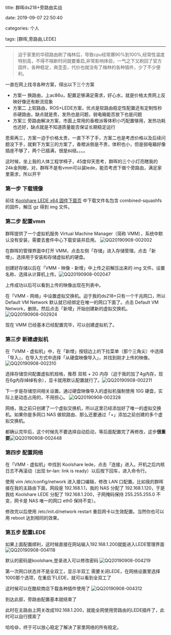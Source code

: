 title: 群晖ds218+旁路由实战

date: 2019-09-07 22:50:40

categories: 个人

tags: [群晖,旁路由,LEDE]

------

>迫于家里的华硕路由刷了梅林后，导致cpu经常爆90%到100%,经常性温度特别高，不得不隔断时间就要重启,非常影响体验，一气之下又刷回了官方固件，各种稳定，爽歪歪，代价也就没有了梅林的各种插件，少了不少便利。

一直在网上找寻各种方案，得出以下三个方案
- 方案一 换路由，上ac86u，配置足够满足需求，好心水，就是价格太贵网上反映好像还有断流现象
- 方案二 上软路由，ROS+LEDE方案，优点是软路由稳定性配置还有定制性秒杀硬路由，缺点就是贵，发热也是问题，弱电箱能否放下也是问题
- 方案三 旁路由解决方案，市面上常用的香橙派等体积小巧配置够用，发热功耗也还好，缺点就是不知道质量能否保证长期稳定运行

思索再三，方案一迫于价格太贵，一直下不了手，方案二也是考虑价格以及后续问题没下手，就剩下方案三的方案了，香橙派倒是不贵，体积也小，但是弱电箱好像插座不够了，两个已插满，很是纠结。。。。

这时候，坐上我的人体工程学椅子，45度仰天思考，群晖的三个小灯亮瞎我的24k金狗眼，对，群晖不是有vmm可以装lede，能否考虑下做个旁路由，满足家里需求，所以开干



### 第一步 下载镜像

前往 [Koolshare LEDE x64 固件下载页](https://firmware.koolshare.cn/LEDE_X64_fw867/%E8%99%9A%E6%8B%9F%E6%9C%BA%E8%BD%AC%E7%9B%98%E6%88%96PE%E4%B8%8B%E5%86%99%E7%9B%98%E4%B8%93%E7%94%A8/) 中下载文件名包含 combined-squashfs 的固件，解压 gz 得到 img 文件。



### 第二步 配置vmm

群晖提供了一个虚拟机服务 Virtual Machine Manager（简称 VMM），系统中默认没有安装，需要去套件中心下载安装并启用。
![QQ20190908-002002](https://www.flyada.com/images/QQ20190908-002002.png)

在群晖的管理界面中打开 VMM，点击左侧「存储」进入存储管理。点击「新增」，选择用于安装和存储虚拟机的硬盘。


创建好存储以后在「VMM - 映像 - 新增」中上传之前解压出来的 img 文件。设置名称、选择从计算机上传。![QQ20190908-002047](https://www.flyada.com/images/QQ20190908-002047.png)

 上传成功以后可以看到上传的映像出现在列表中。

在「VMM - 网络」中设置虚拟交换机。迫于我的ds218+只有一个千兆网口，所以 Default VM Network 默认就已经绑定在唯一的网口下面了。点击 Default VM Network，删除。然后点击「新增」开始创建新的虚拟交换机。![QQ20190908-002924](https://www.flyada.com/images/QQ20190908-002924.png)

现在 VMM 已经基本已经配置完毕，可以创建虚拟机了。



### 第三步 新建虚拟机

在「VMM - 虚拟机」中，在「新增」按钮边上的下拉菜单（那个三角尖）中选择「导入」，在导入方式中选择「从硬盘映像导入」，并找到刚才上传的映像。![QQ20190908-002310](https://www.flyada.com/images/QQ20190908-002310.png)

选择存储空间配置虚拟机规格，推荐 双核 + 2G 内存（迫于我的加了4g内存，现在6g内存绰绰有余），显卡就用默认配置就行了。![QQ20190908-002211](https://www.flyada.com/images/QQ20190908-002211.png)

下一步是存储空间相关设置。通过硬盘映像导入的虚拟机强制使用 10G 硬盘，实际上是动态占用的，不用担心。
![QQ20190908-002328](https://www.flyada.com/images/QQ20190908-002328.png)


网络，我之前只创建了一个虚拟交换机，所以这里已经添加好了唯一的虚拟交换机。如果你是多网口 NAS 做软路由、那么还要通过「+」添加之前创建的多个虚拟交换机。

都确认完毕后，这个时候先不要选择自动启动，等后面配置完了再修改，这步**很重要**![QQ20190908-002448](https://www.flyada.com/images/QQ20190908-002448.png)



### 第四步 配置网络

在「VMM - 虚拟机」中找到 Koolshare lede，点击「连接」进入。开机之后内核日志不再滚动（出现 br-lan: link is ready）以后按下回车，进入命令行。

使用 vim /etc/config/network 进入接口编辑，修改 LAN 口配置。比如我的群晖接在我的主路由下面，网段是 192.168.1.1，我的 NAS 分配了 192.168.1.120，于是我给 Koolshare LEDE 分配了 192.168.1.200，子网掩码保持 255.255.255.0 不变，网卡是 NAS 唯一的网口 eth0 保持不变）。

修改完以后使用 /etc/init.d/network restart 重启网卡以生效配置。当然你也可以用 reboot 达到相同的效果。



### 第五步 配置LEDE

如果上面配置顺利，这时候直接在网站输入192.168.1.200就能进入LEDE管理界面
![QQ20190908-004118](https://www.flyada.com/images/QQ20190908-004118.png)

默认的密码是koolshare,登录进入可以修改密码
![QQ20190908-004219](https://www.flyada.com/images/QQ20190908-004219.png)

第一次网口状态并不是全双工，显示半双工
需要关闭LEDE，在网络设置里选择1000那个选项，在重启下LEDE，就可以看到全双工了



这时候可以在酷软商店下载各种插件使用了
![QQ20190908-004312](https://www.flyada.com/images/QQ20190908-004312.png)

到达此部，旁路由配置基本就结束了

此时在主路由上网关改成192.168.1.200，就能全网使用旁路由的LEDE插件了，此时可以自行摸索了

哈哈😄，终于可以放心稳定了解决了家里网络的所有稳定。
